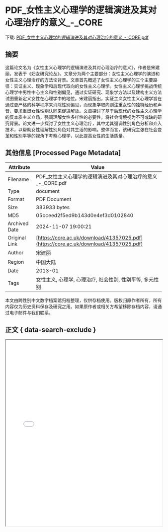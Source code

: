 # PDF_女性主义心理学的逻辑演进及其对心理治疗的意义_-_CORE

<!-- tcd_download_link -->
下载: <a href="../PDF_女性主义心理学的逻辑演进及其对心理治疗的意义_-_CORE.pdf" download>PDF_女性主义心理学的逻辑演进及其对心理治疗的意义_-_CORE.pdf</a>
<!-- tcd_download_link_end -->

## 摘要

<!-- tcd_abstract -->
这篇论文名为《女性主义心理学的逻辑演进及其对心理治疗的意义》，作者是宋建丽，发表于《妇女研究论丛》。文章分为两个主要部分：女性主义心理学的演进和女性主义心理治疗的方法论背景。文章首先概述了女性主义心理学的三个主要路径：实证主义、现象学和后现代取向的女性主义心理学。女性主义心理学挑战传统心理学中男性中心主义和性别偏见，通过实证研究、现象学方法以及建构主义方法试图重新定义女性在心理学中的地位。宋建丽指出，实证主义女性主义心理学旨在通过更严格的科学程序来消除性别偏见，而现象学取向则注重女性的独特经历和声音，要求重塑女性性别认同来促进解放。文章探讨了基于后现代的女性主义心理学的反本质主义立场，强调理解女性多样性的必要性，将社会情境视为不可或缺的研究背景。论文进一步探讨了女性主义心理治疗，其中尤其强调性别角色分析和介入技术，以帮助女性理解性别角色对其生活的影响。整体而言，该研究主张在社会变革和性别平等的视角下考察心理学，以此提高女性的生活质量。

<!-- tcd_abstract_end -->

## 其他信息 [Processed Page Metadata]

| Attribute       | Value                                  |
|-----------------|----------------------------------------|
| Filename        | PDF_女性主义心理学的逻辑演进及其对心理治疗的意义_-_CORE.pdf                             |
| Type            | document                                 |
| Format          | PDF Document                               |
| Size            | 383933 bytes                           |
| MD5             | 05bceed2f5ed9b143d0e4ef3d0102840                                  |
| Archived Date   | 2024-11-07 19:00:21                             |
| Original Link   | [https://core.ac.uk/download/41357025.pdf](https://core.ac.uk/download/41357025.pdf)                         |
| Author          | 宋建丽                               |
| Region          | 中国大陆                               |
| Date            | 2013-01                                 |
| Tags            | 女性主义, 心理学, 心理治疗, 社会性别, 性别平等, 多元性别                                 |

本文由跨性别中文数字档案馆归档整理，仅供存档使用。版权归原作者所有，所有内容仅为历史资料保存及研究之用。如果原作者或相关方希望移除存档内容，请通过电子邮件与我们联系。

## 正文 { data-search-exclude }

<!-- tcd_main_text -->
<iframe src="../PDF_女性主义心理学的逻辑演进及其对心理治疗的意义_-_CORE.pdf" width="100%" height="600px">
    <p>无法显示PDF，请下载查看。</p>
</iframe>
<!-- tcd_main_text_end -->

